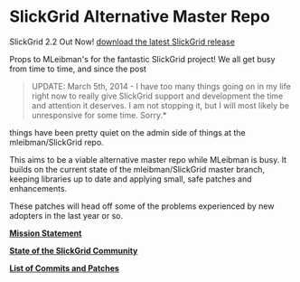 # SlickGrid Alternative Master Repo

SlickGrid 2.2 Out Now! [download the latest SlickGrid release](https://github.com/6pac/SlickGrid/releases)

Props to MLeibman's for the fantastic SlickGrid project! We all get busy from time to time, and since the post

> UPDATE: March 5th, 2014 - I have too many things going on in my life right now to really give SlickGrid support and development the time and attention it deserves. I am not stopping it, but I will most likely be unresponsive for some time. Sorry.*

things have been pretty quiet on the admin side of things at the mleibman/SlickGrid repo.

This aims to be a viable alternative master repo while MLeibman is busy. It builds on the current state of the mleibman/SlickGrid master branch, keeping libraries up to date and applying small, safe patches and enhancements.

These patches will head off some of the problems experienced by new adopters in the last year or so.

**[Mission Statement](1-Mission-Statement)**

**[State of the SlickGrid Community](2-The-SlickGrid-Community)**

**[List of Commits and Patches](3-Commits-and-Patches)**
